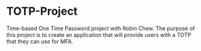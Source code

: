 # TOTP-Project
Time-based One Time Password project with Robin Chew. The purpose of this project is to create an application that will provide users with a TOTP that they can use for MFA.
